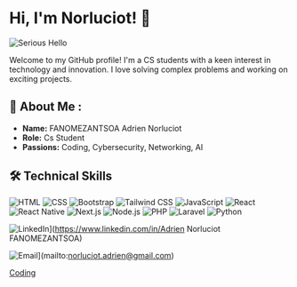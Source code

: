 # Hi, I'm Norluciot! 👋

![Serious Hello](https://media.giphy.com/media/v1.Y2lkPTc5MGI3NjExbmE1c252eDBhbXJ2aW0yZ2xqbm5zNTdua3loMGcwMnViYTljdzc3eSZlcD12MV9naWZzX3NlYXJjaCZjdD1n/xUPGGDNsLvqsBOhuU0/giphy.gif)


Welcome to my GitHub profile! I'm a CS students with a keen interest in technology and innovation. I love solving complex problems and working on exciting projects.

## 🌟 About Me : 
- **Name:** FANOMEZANTSOA Adrien Norluciot
- **Role:** Cs Student
- **Passions:** Coding, Cybersecurity, Networking, AI

## 🛠️ Technical Skills

![HTML](https://img.shields.io/badge/-HTML5-E34F26?style=flat&logo=html5&logoColor=white)
![CSS](https://img.shields.io/badge/-CSS3-1572B6?style=flat&logo=css3&logoColor=white)
![Bootstrap](https://img.shields.io/badge/-Bootstrap-563D7C?style=flat&logo=bootstrap&logoColor=white)
![Tailwind CSS](https://img.shields.io/badge/-Tailwind%20CSS-38B2AC?style=flat&logo=tailwind-css&logoColor=white)
![JavaScript](https://img.shields.io/badge/-JavaScript-F7DF1E?style=flat&logo=javascript&logoColor=black)
![React](https://img.shields.io/badge/-React-61DAFB?style=flat&logo=react&logoColor=black)
![React Native](https://img.shields.io/badge/-React%20Native-61DAFB?style=flat&logo=react&logoColor=black)
![Next.js](https://img.shields.io/badge/-Next.js-000000?style=flat&logo=next.js&logoColor=white)
![Node.js](https://img.shields.io/badge/-Node.js-339933?style=flat&logo=node.js&logoColor=white)
![PHP](https://img.shields.io/badge/-PHP-777BB4?style=flat&logo=php&logoColor=white)
![Laravel](https://img.shields.io/badge/-Laravel-FF2D20?style=flat&logo=laravel&logoColor=white)
![Python](https://img.shields.io/badge/-Python-3776AB?style=flat&logo=python&logoColor=white)


![LinkedIn](https://img.shields.io/badge/-LinkedIn-0077B5?style=flat&logo=linkedin&logoColor=white)](https://www.linkedin.com/in/Adrien Norluciot FANOMEZANTSOA)

![Email](https://img.shields.io/badge/-Email-D14836?style=flat&logo=gmail&logoColor=white)](mailto:norluciot.adrien@gmail.com)


[Coding](https://media.giphy.com/media/qgQUggAC3Pfv687qPC/giphy.gif)



